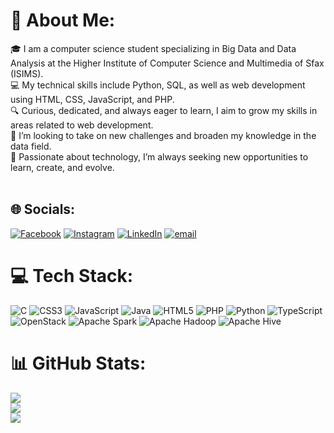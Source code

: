 # 💫 About Me:
🎓 I am a computer science student specializing in Big Data and Data Analysis at the Higher Institute of Computer Science and Multimedia of Sfax (ISIMS).<br>💻 My technical skills include Python, SQL, as well as web development using HTML, CSS, JavaScript, and PHP.<br>🔍 Curious, dedicated, and always eager to learn, I aim to grow my skills in areas related to web development.<br>🚀 I’m looking to take on new challenges and broaden my knowledge in the data field.<br>🌟 Passionate about technology, I’m always seeking new opportunities to learn, create, and evolve.<br><br>


## 🌐 Socials:
[![Facebook](https://img.shields.io/badge/Facebook-%231877F2.svg?logo=Facebook&logoColor=white)](https://facebook.com/www.facebook.com/meriem.mariyouma.54/) [![Instagram](https://img.shields.io/badge/Instagram-%23E4405F.svg?logo=Instagram&logoColor=white)](https://instagram.com/www.instagram.com/maryam_tounc) [![LinkedIn](https://img.shields.io/badge/LinkedIn-%230077B5.svg?logo=linkedin&logoColor=white)](https://linkedin.com/in/www.linkedin.com/in/meriemtounsi) [![email](https://img.shields.io/badge/Email-D14836?logo=gmail&logoColor=white)](mailto:tounsimeriem3@gmail.com) 

# 💻 Tech Stack:
![C](https://img.shields.io/badge/c-%2300599C.svg?style=for-the-badge&logo=c&logoColor=white) ![CSS3](https://img.shields.io/badge/css3-%231572B6.svg?style=for-the-badge&logo=css3&logoColor=white) ![JavaScript](https://img.shields.io/badge/javascript-%23323330.svg?style=for-the-badge&logo=javascript&logoColor=%23F7DF1E) ![Java](https://img.shields.io/badge/java-%23ED8B00.svg?style=for-the-badge&logo=openjdk&logoColor=white) ![HTML5](https://img.shields.io/badge/html5-%23E34F26.svg?style=for-the-badge&logo=html5&logoColor=white) ![PHP](https://img.shields.io/badge/php-%23777BB4.svg?style=for-the-badge&logo=php&logoColor=white) ![Python](https://img.shields.io/badge/python-3670A0?style=for-the-badge&logo=python&logoColor=ffdd54) ![TypeScript](https://img.shields.io/badge/typescript-%23007ACC.svg?style=for-the-badge&logo=typescript&logoColor=white) ![OpenStack](https://img.shields.io/badge/Openstack-%23f01742.svg?style=for-the-badge&logo=openstack&logoColor=white) ![Apache Spark](https://img.shields.io/badge/Apache%20Spark-FDEE21?style=for-the-badge&logo=apachespark&logoColor=black) ![Apache Hadoop](https://img.shields.io/badge/Apache%20Hadoop-66CCFF?style=for-the-badge&logo=apachehadoop&logoColor=black) ![Apache Hive](https://img.shields.io/badge/Apache%20Hive-FDEE21?style=for-the-badge&logo=apachehive&logoColor=black)
# 📊 GitHub Stats:
![](https://github-readme-stats.vercel.app/api?username=meriemtounsi&theme=dark&hide_border=false&include_all_commits=false&count_private=false)<br/>
![](https://nirzak-streak-stats.vercel.app/?user=meriemtounsi&theme=dark&hide_border=false)<br/>
![](https://github-readme-stats.vercel.app/api/top-langs/?username=meriemtounsi&theme=dark&hide_border=false&include_all_commits=false&count_private=false&layout=compact)
